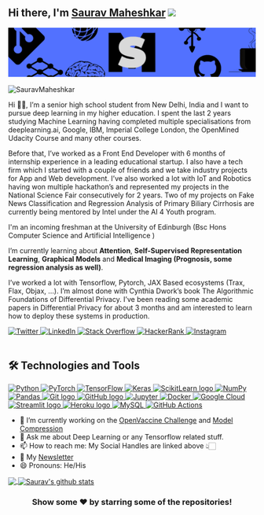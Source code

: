 ## Hi there, I'm [Saurav Maheshkar](https://sauravvmaheshkar.gitbook.io/saurav-maheshkar/) <img src="https://raw.githubusercontent.com/MartinHeinz/MartinHeinz/master/wave.gif" width="30px">

<center>

<img src="https://github.com/SauravMaheshkar/SauravMaheshkar/blob/main/Header.png">

<p align="left"> <img src="https://komarev.com/ghpvc/?username=SauravMaheshkar&label=Views&color=blue&style=plastic" alt="SauravMaheshkar" /> </p>

</center>

Hi 👋🏻, I’m a senior high school student from New Delhi, India and I want to pursue deep learning in my higher education. I spent the last 2 years studying Machine Learning having completed multiple specialisations from deeplearning.ai, Google, IBM, Imperial College London, the OpenMined Udacity Course and many other courses.

Before that, I’ve worked as a Front End Developer with 6 months of internship experience in a leading educational startup. I also have a tech firm which I started with a couple of friends and we take industry projects for App and Web development. I’ve also worked a lot with IoT and Robotics having won multiple hackathon’s and represented my projects in the National Science Fair consecutively for 2 years. Two of my projects on Fake News Classification and Regression Analysis of Primary Biliary Cirrhosis are currently being mentored by Intel under the AI 4 Youth program.

I'm an incoming freshman at the University of Edinburgh (Bsc Hons Computer Science and Artificial Intelligence )

I’m currently learning about **Attention**, **Self-Supervised Representation Learning**, **Graphical Models** and **Medical Imaging (Prognosis, some regression analysis as well)**.

I’ve worked a lot with Tensorflow, Pytorch, JAX Based ecosystems (Trax, Flax, Objax, …). I’m almost done with Cynthia Dwork’s book The Algorithmic Foundations of Differential Privacy. I’ve been reading some academic papers in Differential Privacy for about 3 months and am interested to learn how to deploy these systems in production.

<a href="https://twitter.com/MaheshkarSaurav">
  <img alt="Twitter" src="https://img.shields.io/badge/MaheshkarSaurav%20-%231DA1F2.svg?&style=for-the-badge&logo=Twitter&logoColor=white"/> 
</a>
<a href="https://www.linkedin.com/in/saurav-maheshkar-643382187/">
  <img alt="LinkedIn" src="https://img.shields.io/badge/linkedin%20-%230077B5.svg?&style=for-the-badge&logo=linkedin&logoColor=white"/>
</a>

<a href="https://stackoverflow.com/users/14081966/saurav-maheshkar/">
 <img alt="Stack Overflow" src="https://img.shields.io/badge/-Stack%20overflow-FE7A16?style=for-the-badge&logo=stack-overflow&logoColor=white"/>
</a>

<a href="https://www.hackerrank.com/SauravMaheshkar">
 <img alt="HackerRank" src="https://img.shields.io/badge/-Hackerrank-2EC866?style=for-the-badge&logo=HackerRank&logoColor=white"/>
</a>

<a href="https://instagram.com/sauravvmaheshkar/">
  <img alt="Instagram" src="https://img.shields.io/badge/sauravvmaheshkar%20-%23E4405F.svg?&style=for-the-badge&logo=Instagram&logoColor=white"/>
</a>

<br/>
<br/>

## 🛠  Technologies and Tools

<p align="left">  
  <a href="https://www.python.org/" target="_blank"> <img alt="Python" src="https://img.shields.io/badge/python%20-%2314354C.svg?&style=for-the-badge&logo=python&logoColor=white"/> </a> <a href="https://pyotrch.org/" target="_blank"> <img alt="PyTorch" src="https://img.shields.io/badge/PyTorch%20-%23EE4C2C.svg?&style=for-the-badge&logo=PyTorch&logoColor=white" /> </a> <a href="https://tensorflow.org/" target="_blank"> <img alt="TensorFlow" src="https://img.shields.io/badge/TensorFlow%20-%23FF6F00.svg?&style=for-the-badge&logo=TensorFlow&logoColor=white" /> <a href="https://keras.io/" target="_blank"> <img alt="Keras" src="https://img.shields.io/badge/Keras%20-%23D00000.svg?&style=for-the-badge&logo=Keras&logoColor=white"/> </a> <a href="https://sklearn.org/" target="_blank"> <img src="https://img.shields.io/badge/Scikit Learn-282C34?logo=scikit-learn" alt="ScikitLearn logo" title="Scikit Learn" height="25" /> </a> <a href="https://numpy.org/" target="_blank"> <img alt="NumPy" src="https://img.shields.io/badge/numpy%20-%23013243.svg?&style=for-the-badge&logo=numpy&logoColor=white" /> </a> <a href="https://pandas.pydata.org/" target="_blank"> <img alt="Pandas" src="https://img.shields.io/badge/pandas%20-%23150458.svg?&style=for-the-badge&logo=pandas&logoColor=white" /> </a> <a href="https://git-scm.com/" target="_blank"> <img src="https://img.shields.io/badge/Git-282C34?logo=git" alt="Git logo" title="Git" height="25" /> </a> <a href="https://github.com/" target="_blank"> <img src="https://img.shields.io/badge/GitHub-282C34?logo=github" alt="GitHub logo" title="GitHub" height="25" /> </a> <a href="https://jupyter.org/" target="_blank"> <img alt="Jupyter" src="https://img.shields.io/badge/Jupyter%20-%23F37626.svg?&style=for-the-badge&logo=Jupyter&logoColor=white" /> </a> <a href="https://www.docker.com/" target = "_blank"> <img alt="Docker" src="https://img.shields.io/badge/docker%20-%230db7ed.svg?&style=for-the-badge&logo=docker&logoColor=white"/> </a> <a href = "https://cloud.google.com/" target = "_blank"> <img alt="Google Cloud" src="https://img.shields.io/badge/Google%20Cloud%20-%234285F4.svg?&style=for-the-badge&logo=google-cloud&logoColor=white"/> </a> <a href="https://streamlit.io/" target="_blank"> <img src="https://img.shields.io/badge/Streamlit-282C34?logo=streamlit" alt="Streamlit logo" title="Heroku" height="25" /> </a> <a href="https://www.heroku.com/" target="_blank"> <img src="https://img.shields.io/badge/Heroku-282C34?logo=heroku&logoColor=A3AAEB" alt="Heroku logo" title="Heroku" height="25" /> </a> <a href="https://www.mysql.com/" target= "_blank"> <img alt="MySQL" src="https://img.shields.io/badge/mysql-%2300f.svg?&style=for-the-badge&logo=mysql&logoColor=white"/> </a> <a href="https://github.com/features/actions" target = "_blank"> <img alt="GitHub Actions" src="https://img.shields.io/badge/github%20actions%20-%232671E5.svg?&style=for-the-badge&logo=github%20actions&logoColor=white"/> </a>

- 🤔 I’m currently working on the [OpenVaccine Challenge](https://github.com/SauravMaheshkar/OpenVaccine) and [Model Compression](https://github.com/SauravMaheshkar/Compressed-DNNs-Forget)
- 💬 Ask me about Deep Learning or any Tensorflow related stuff.
- 📫 How to reach me: My Social Handles are linked above 👆🏻
- 📃 My [Newsletter](https://sauravmaheshkar.substack.com/welcome)
- 😄 Pronouns: He/His

<a href="https://github.com/SauravMaheshkar">
  <img align="center" src="https://github-readme-stats.vercel.app/api/top-langs/?username=SauravMaheshkar&theme=dark&hide_langs_below=1" />
</a>
<a href="https://github.com/SauravMaheshkar">
 <img align="center" src="https://github-readme-stats.vercel.app/api?username=SauravMaheshkar&show_icons=true&theme=dark&line_height=27" alt="Saurav's github stats"/>
</a>

<div align="center">

### Show some ❤️ by starring some of the repositories!

</div>
